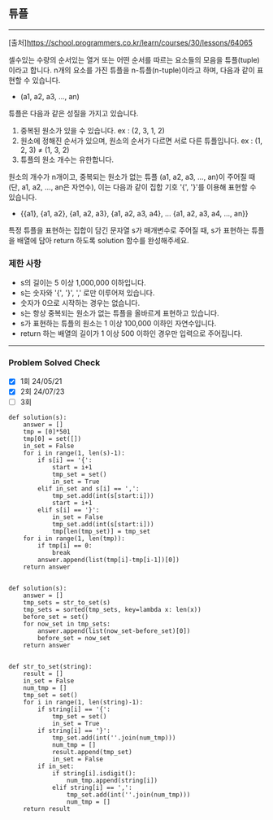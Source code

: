 ## 튜플

---

[출처]https://school.programmers.co.kr/learn/courses/30/lessons/64065

셀수있는 수량의 순서있는 열거 또는 어떤 순서를 따르는 요소들의 모음을 튜플(tuple)이라고 합니다. 
n개의 요소를 가진 튜플을 n-튜플(n-tuple)이라고 하며, 다음과 같이 표현할 수 있습니다.

- (a1, a2, a3, ..., an)

튜플은 다음과 같은 성질을 가지고 있습니다.

1. 중복된 원소가 있을 수 있습니다. ex : (2, 3, 1, 2)
2. 원소에 정해진 순서가 있으며, 원소의 순서가 다르면 서로 다른 튜플입니다. ex : (1, 2, 3) ≠ (1, 3, 2)
3. 튜플의 원소 개수는 유한합니다.

원소의 개수가 n개이고, 중복되는 원소가 없는 튜플 (a1, a2, a3, ..., an)이 주어질 때(단, a1, a2, ..., an은 자연수), 
이는 다음과 같이 집합 기호 '{', '}'를 이용해 표현할 수 있습니다.

- {{a1}, {a1, a2}, {a1, a2, a3}, {a1, a2, a3, a4}, ... {a1, a2, a3, a4, ..., an}}

특정 튜플을 표현하는 집합이 담긴 문자열 s가 매개변수로 주어질 때, s가 표현하는 튜플을 배열에 담아 return 하도록 solution 함수를 완성해주세요.

### 제한 사항

- s의 길이는 5 이상 1,000,000 이하입니다.
- s는 숫자와 '{', '}', ',' 로만 이루어져 있습니다.
- 숫자가 0으로 시작하는 경우는 없습니다.
- s는 항상 중복되는 원소가 없는 튜플을 올바르게 표현하고 있습니다.
- s가 표현하는 튜플의 원소는 1 이상 100,000 이하인 자연수입니다.
- return 하는 배열의 길이가 1 이상 500 이하인 경우만 입력으로 주어집니다.

---
### Problem Solved Check
- [x] 1회 24/05/21
- [x] 2회 24/07/23
- [ ] 3회
~~~
def solution(s):
    answer = []
    tmp = [0]*501
    tmp[0] = set([])
    in_set = False
    for i in range(1, len(s)-1):
        if s[i] == '{':
            start = i+1
            tmp_set = set()
            in_set = True
        elif in_set and s[i] == ',':
            tmp_set.add(int(s[start:i]))
            start = i+1
        elif s[i] == '}':
            in_set = False
            tmp_set.add(int(s[start:i]))
            tmp[len(tmp_set)] = tmp_set
    for i in range(1, len(tmp)):
        if tmp[i] == 0:
            break
        answer.append(list(tmp[i]-tmp[i-1])[0])
    return answer
   
~~~
~~~
def solution(s):
    answer = []
    tmp_sets = str_to_set(s)
    tmp_sets = sorted(tmp_sets, key=lambda x: len(x))
    before_set = set()
    for now_set in tmp_sets:
        answer.append(list(now_set-before_set)[0])
        before_set = now_set
    return answer


def str_to_set(string):
    result = []
    in_set = False
    num_tmp = []
    tmp_set = set()
    for i in range(1, len(string)-1):
        if string[i] == '{':
            tmp_set = set()
            in_set = True
        if string[i] == '}':
            tmp_set.add(int(''.join(num_tmp)))
            num_tmp = []
            result.append(tmp_set)
            in_set = False
        if in_set:
            if string[i].isdigit():
                num_tmp.append(string[i])
            elif string[i] == ',':
                tmp_set.add(int(''.join(num_tmp)))
                num_tmp = []
    return result
    
~~~
